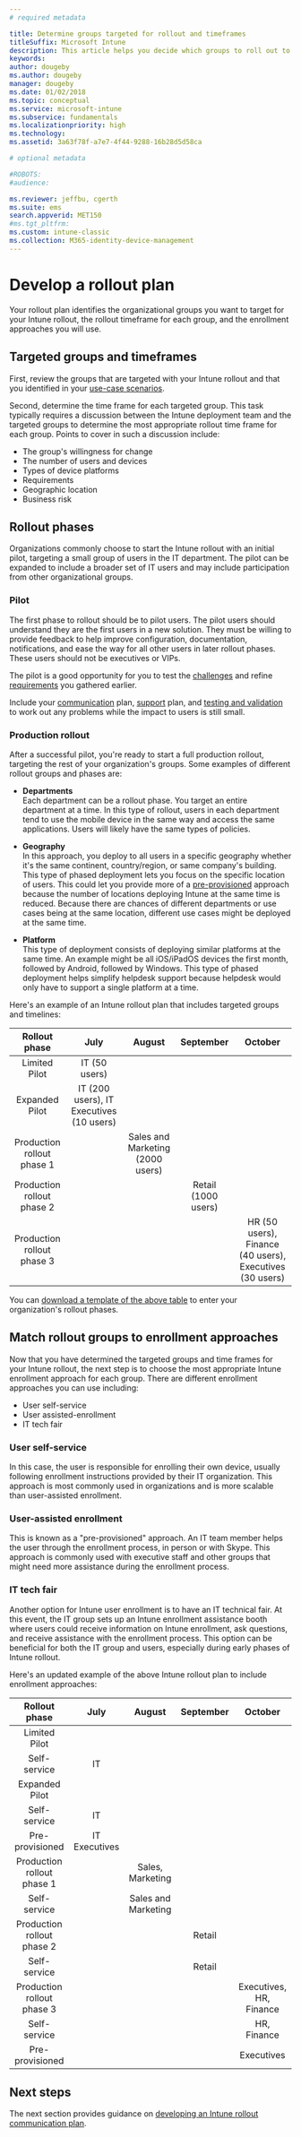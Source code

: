 ```yaml
---
# required metadata

title: Determine groups targeted for rollout and timeframes
titleSuffix: Microsoft Intune
description: This article helps you decide which groups to roll out to Microsoft Intune and timeframes for those deployments.
keywords:
author: dougeby
ms.author: dougeby
manager: dougeby
ms.date: 01/02/2018
ms.topic: conceptual
ms.service: microsoft-intune
ms.subservice: fundamentals
ms.localizationpriority: high
ms.technology:
ms.assetid: 3a63f78f-a7e7-4f44-9288-16b28d5d58ca

# optional metadata

#ROBOTS:
#audience:

ms.reviewer: jeffbu, cgerth
ms.suite: ems
search.appverid: MET150
#ms.tgt_pltfrm:
ms.custom: intune-classic
ms.collection: M365-identity-device-management
---
```


# Develop a rollout plan

Your rollout plan identifies the organizational groups you want to target for your Intune rollout, the rollout timeframe for each group, and the enrollment approaches you will use.

## Targeted groups and timeframes

First, review the groups that are targeted with your Intune rollout and that you identified in your [use-case scenarios](planning-guide-scenarios.md).

Second, determine the time frame for each targeted group. This task typically requires a discussion between the Intune deployment team and the targeted groups to determine the most appropriate rollout time frame for each group. Points to cover in such a discussion include:
* The group's willingness for change
* The number of users and devices
* Types of device platforms
* Requirements
* Geographic location
* Business risk

## Rollout phases
Organizations commonly choose to start the Intune rollout with an initial pilot, targeting a small group of users in the IT department. The pilot can be expanded to include a broader set of IT users and may include participation from other organizational groups.

### Pilot
The first phase to rollout should be to pilot users. The pilot users should understand they are the first users in a new solution. They must be willing to provide feedback to help improve configuration, documentation, notifications, and ease the way for all other users in later rollout phases. These users should not be executives or VIPs.

The pilot is a good opportunity for you to test the [challenges](planning-guide-deployment-goals.md) and refine [requirements](planning-guide-requirements.md) you gathered earlier.

Include your [communication](planning-guide-communication-plan.md) plan, [support](planning-guide-support-plan.md) plan, and [testing and validation](planning-guide-test-validation.md) to work out any problems while the impact to users is still small.

### Production rollout
After a successful pilot, you're ready to start a full production rollout, targeting the rest of your organization's groups. Some examples of different rollout groups and phases are:

- **Departments** <br/>Each department can be a rollout phase. You target an entire department at a time. In this type of rollout, users in each department tend to use the mobile device in the same way and access the same applications. Users will likely have the same types of policies.

- **Geography** <br/>In this approach, you deploy to all users in a specific geography whether it's the same continent, country/region, or same company's building. This type of phased deployment lets you focus on the specific location of users. This could let you provide more of a  [pre-provisioned](#user-assisted-enrollment) approach because the number of locations deploying Intune at the same time is reduced. Because there are chances of different departments or use cases being at the same location, different use cases might be deployed at the same time.

- **Platform** <br/>This type of deployment consists of deploying similar platforms at the same time. An example might be all iOS/iPadOS devices the first month, followed by Android, followed by Windows. This type of phased deployment helps simplify helpdesk support because helpdesk would only have to support a single platform at a time.

Here's an example of an Intune rollout plan that includes targeted groups and timelines:

| **Rollout phase** | **July** | **August** | **September** | **October** |
|:---:|:---:|:---:|:---:|:---:|
| Limited Pilot | IT (50 users) |  |  |  |                                                         
| Expanded Pilot | IT (200 users), IT Executives (10 users) |  |  |  |                                                         
| Production rollout phase 1 |  | Sales and Marketing (2000 users) |  |  |
| Production rollout phase 2 |  |  | Retail (1000 users) |  |
| Production rollout phase 3 |  |  |  | HR (50 users), Finance (40 users), Executives (30 users) |

You can [download a template of the above table](https://gallery.technet.microsoft.com/Intune-deployment-planning-fae156c2?redir=0) to enter your organization's rollout phases.
## Match rollout groups to enrollment approaches

Now that you have determined the targeted groups and time frames for your Intune rollout, the next step is to choose the most appropriate Intune enrollment approach for each group. There are different enrollment approaches you can use including:
* User self-service
* User assisted-enrollment
* IT tech fair

### User self-service

In this case, the user is responsible for enrolling their own device, usually following enrollment instructions provided by their IT organization. This approach is most commonly used in organizations and is more scalable than user-assisted enrollment.

### User-assisted enrollment

This is known as a "pre-provisioned" approach. An IT team member helps the user through the enrollment process, in person or with Skype. This approach is commonly used with executive staff and other groups that might need more assistance during the enrollment process.

### IT tech fair

Another option for Intune user enrollment is to have an IT technical fair. At this event, the IT group sets up an Intune enrollment assistance booth where users could receive information on Intune enrollment, ask questions, and receive assistance with the enrollment process. This option can be beneficial for both the IT group and users, especially during early phases of Intune rollout.

Here's an updated example of the above Intune rollout plan to include enrollment approaches:

| **Rollout phase** | **July** | **August** | **September** | **October** |
|:---:|:---:|:---:|:---:|:---:|
| Limited Pilot |  |  |  |  |
| Self-service | IT |  |  |  |
| Expanded Pilot |  |  |  |  |
| Self-service | IT |  |  |  |
| Pre-provisioned | IT Executives |  |  |  |
| Production rollout phase 1 |  | Sales, Marketing |  |  |
| Self-service |  | Sales and Marketing |  |  |
| Production rollout phase 2 |  |  | Retail |  |
| Self-service |  |  | Retail |  |
| Production rollout phase 3 |  |  |  | Executives, HR, Finance |
| Self-service |  |  |  | HR, Finance |
| Pre-provisioned |  |  |  | Executives |

## Next steps

The next section provides guidance on [developing an Intune rollout communication plan](planning-guide-communication-plan.md).
